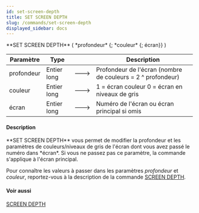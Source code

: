 ```yaml
---
id: set-screen-depth
title: SET SCREEN DEPTH
slug: /commands/set-screen-depth
displayed_sidebar: docs
---
```


<!--REF #_command_.SET SCREEN DEPTH.Syntax-->**SET SCREEN DEPTH** ( *profondeur* {; *couleur* {; écran}} )<!-- END REF-->
<!--REF #_command_.SET SCREEN DEPTH.Params-->
| Paramètre | Type |  | Description |
| --- | --- | --- | --- |
| profondeur | Entier long | &#x1F852; | Profondeur de l'écran (nombre de couleurs = 2 ^ profondeur) |
| couleur | Entier long | &#x1F852; | 1 = écran couleur 0 = écran en niveaux de gris |
| écran | Entier long | &#x1F852; | Numéro de l'écran ou écran principal si omis |

<!-- END REF-->

#### Description 

<!--REF #_command_.SET SCREEN DEPTH.Summary-->**SET SCREEN DEPTH** vous permet de modifier la profondeur et les paramètres de couleurs/niveaux de gris de l'écran dont vous avez passé le numéro dans *écran*.<!-- END REF--> Si vous ne passez pas ce paramètre, la commande s'applique à l'écran principal.

Pour connaître les valeurs à passer dans les paramètres *profondeur* et *couleur*, reportez-vous à la description de la commande [SCREEN DEPTH](screen-depth.md).

#### Voir aussi 

[SCREEN DEPTH](screen-depth.md)  